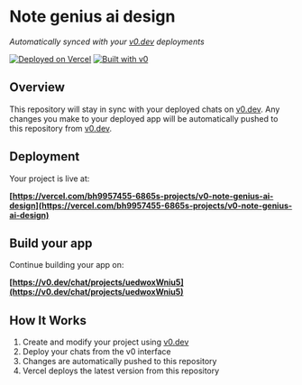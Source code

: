 # Note genius ai design

*Automatically synced with your [v0.dev](https://v0.dev) deployments*

[![Deployed on Vercel](https://img.shields.io/badge/Deployed%20on-Vercel-black?style=for-the-badge&logo=vercel)](https://vercel.com/bh9957455-6865s-projects/v0-note-genius-ai-design)
[![Built with v0](https://img.shields.io/badge/Built%20with-v0.dev-black?style=for-the-badge)](https://v0.dev/chat/projects/uedwoxWniu5)

## Overview

This repository will stay in sync with your deployed chats on [v0.dev](https://v0.dev).
Any changes you make to your deployed app will be automatically pushed to this repository from [v0.dev](https://v0.dev).

## Deployment

Your project is live at:

**[https://vercel.com/bh9957455-6865s-projects/v0-note-genius-ai-design](https://vercel.com/bh9957455-6865s-projects/v0-note-genius-ai-design)**

## Build your app

Continue building your app on:

**[https://v0.dev/chat/projects/uedwoxWniu5](https://v0.dev/chat/projects/uedwoxWniu5)**

## How It Works

1. Create and modify your project using [v0.dev](https://v0.dev)
2. Deploy your chats from the v0 interface
3. Changes are automatically pushed to this repository
4. Vercel deploys the latest version from this repository